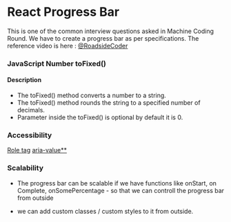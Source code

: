 # React Progress Bar

This is one of the common interview questions asked in Machine Coding Round.
We have to create a progress bar as per specifications.
The reference video is here : [@RoadsideCoder](https://www.youtube.com/watch?v=9Ez_gdsgGiM&list=PLKhlp2qtUcSYQojD5G-ElgHezoCyq2Hgo&index=7)

### JavaScript Number toFixed()

#### Description

- The toFixed() method converts a number to a string.
- The toFixed() method rounds the string to a specified number of decimals.
- Parameter inside the toFixed() is optional by default it is 0.

### Accessibility

[Role tag](https://developer.mozilla.org/en-US/docs/Web/Accessibility/ARIA/Roles/progressbar_role)
[aria-value\*\*](https://developer.mozilla.org/en-US/docs/Web/Accessibility/ARIA/Roles/progressbar_role)

### Scalability

- The progress bar can be scalable if we have functions like onStart, on Complete, onSomePercentage - so that we can controll the progress bar from outside

- we can add custom classes / custom styles to it from outside.
